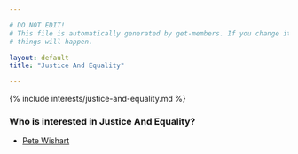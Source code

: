 ```yaml
---

# DO NOT EDIT!
# This file is automatically generated by get-members. If you change it, bad
# things will happen.

layout: default
title: "Justice And Equality"

---
```


{% include interests/justice-and-equality.md %}

### Who is interested in Justice And Equality?


* [Pete Wishart](../members/pete-wishart.html)
